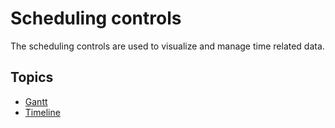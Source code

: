# Scheduling controls

The scheduling controls are used to visualize and manage time related data.

## Topics
* [Gantt](gantt/index.md)
* [Timeline](timeline/index.md)